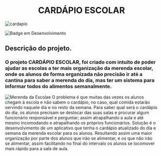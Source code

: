 <h1 align="center"> CARDÁPIO ESCOLAR </h1>

![cardapio](https://user-images.githubusercontent.com/130568579/235910376-e21ecf50-90e8-40c8-ab1b-78f70d3c7a23.jpeg)


![Badge em Desenvolvimento](http://img.shields.io/static/v1?label=STATUS&message=EM%20DESENVOLVIMENTO&color=GREEN&style=for-the-badge)

## Descrição do projeto. 

### O projeto CARDÁPIO ESCOLAR, foi criado com intuito de poder ajudar as escolas a ter mais organização da merenda escolar, onde os alunos de forma organizada não precisão ir até a cantina para saber a merenda do dia, mas ter um sistema para informar todos do alimentos semanalmente. 

![Merenda da Escolae](https://user-images.githubusercontent.com/130568553/235984710-5766704f-3f97-4f64-adb3-39553dee99d7.jpg)
O problema é que muitas das vezes os alunos chegam à escola e não sabem o cardápio, no caso, qual comida estarão servindo naquele dia e no resto da semana. Para saber qual será o cardápio do dia, os alunos precisam se deslocar das suas salas e procurar algum funcionário responsável e perguntar; assim atrapalhando a aula e até mesmo incomodando e atrapalhando os próprios funcionários. 
Solução é o desenvolvimento de um aplicativo que tenha o cardápio atualizado do dia e semana da merenda escolar para os alunos. Resultando assim uma maior organização por parte dos alunos que irão se alimentar, e os que não irão se alimentar,  assim facilitando no final do intervalo os alunos se locomover mais rápido para a sala de aula.
